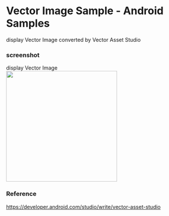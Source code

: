 Vector Image Sample  - Android Samples
===============

display Vector Image converted by Vector Asset Studio <br/>

### screenshot <br/>
display Vector Image <br/>
<image src="https://raw.githubusercontent.com/ohwada/Android_Samples/master/VectorImageSample/screen_shot/screenshot_vector _image_main.png" width="300" /><br/>

### Reference <br/>
https://developer.android.com/studio/write/vector-asset-studio
